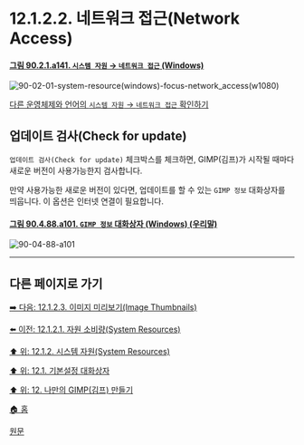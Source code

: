 # 12.1.2.2. 네트워크 접근(Network Access)

<a id="90-02-01-a141"></a>

#### [그림 90.2.1.a141. `시스템 자원` → `네트워크 접근` (Windows)](./90-02-01-system-resource.md#90-02-01-a141)
![90-02-01-system-resource(windows)-focus-network_access(w1080)](https://github.com/wonder13662/gimp/assets/15767104/91c3df40-81fb-4cf8-b549-1f50c174ea46)

[다른 운영체제와 언어의 `시스템 자원` → `네트워크 접근` 확인하기](./90-02-01-system-resource.md#90-02-01-a142)

## 업데이트 검사(Check for update)
`업데이트 검사(Check for update)` 체크박스를 체크하면, GIMP(김프)가 시작될 때마다 새로운 버전이 사용가능한지 검사합니다.

만약 사용가능한 새로운 버전이 있다면, 업데이트를 할 수 있는 `GIMP 정보` 대화상자를 띄웁니다. 이 옵션은 인터넷 연결이 필요합니다.

<a id="90-04-88-a101"></a>

#### [그림 90.4.88.a101. `GIMP 정보` 대화상자 (Windows) (우리말)](./90-04-0088-about_gimp.md#90-04-88-a101)
![90-04-88-a101](https://github.com/wonder13662/gimp/assets/15767104/87dc3ba0-e8f2-4827-81b1-9ded96f2242c)

***

## 다른 페이지로 가기

[➡️ 다음: 12.1.2.3. 이미지 미리보기(Image Thumbnails)](./12-01-02-03-image_thumbnails.md)

[⬅️ 이전: 12.1.2.1. 자원 소비량(System Resources)](./12-01-02-01-resource_consumption.md)

[⬆️ 위: 12.1.2. 시스템 자원(System Resources)](./12-01-02-00-system-resources.md)

[⬆️ 위: 12.1. 기본설정 대화상자](./12-01-00-preference-dialog.md)

[⬆️ 위: 12. 나만의 GIMP(김프) 만들기](./12-00-enrich-my-gimp.md)

[🏠 홈](./00-home.md)

[원문](https://docs.gimp.org/2.10/ko/gimp-pimping.html#gimp-prefs-system-resources)